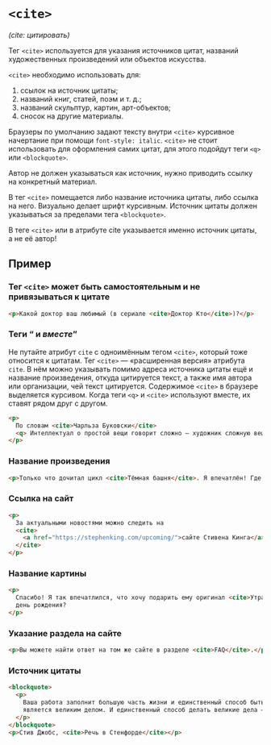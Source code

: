 # `<cite>`

_(cite: цитировать)_

Тег `<cite>` используется для указания источников цитат, названий художественных произведений или объектов искусства.

`<cite>` необходимо использовать для:

1. ссылок на источник цитаты;
2. названий книг, статей, поэм и т. д.;
3. названий скульптур, картин, арт-объектов;
4. сносок на другие материалы.

Браузеры по умолчанию задают тексту внутри `<cite>` курсивное начертание при помощи `font-style: italic`.
`<cite>` не стоит использовать для оформления самих цитат, для этого подойдут теги `<q>` или `<blockquote>`.

Автор не должен указываться как источник, нужно приводить ссылку на конкретный материал.

В тег `<cite>` помещается либо название источника цитаты, либо ссылка на него. Визуально делает шрифт курсивным. Источник цитаты должен указываться за пределами тега `<blockquote>`.

В теге `<cite>` или в атрибуте cite указывается именно источник цитаты, а не её автор!

## Пример

### Тег `<cite>` может быть самостоятельным и не привязываться к цитате

```html
<p>Какой доктор ваш любимый (в сериале <cite>Доктор Кто</cite>)?</p>
```

### Теги <q> и <cite> вместе

Не путайте атрибут `cite` с одноимённым тегом `<cite>`, который тоже относится к цитатам. Тег `<cite>` — «расширенная версия» атрибута `cite`. В нём можно указывать помимо адреса источника цитаты ещё и название произведения, откуда цитируется текст, а также имя автора или организации, чей текст цитируется. Содержимое `<cite>` в браузере выделяется курсивом. Когда теги `<q>` и `<cite>` используют вместе, их ставят рядом друг с другом.

```html
<p>
  По словам <cite>Чарльза Буковски</cite>
  <q> Интеллектуал о простой вещи говорит сложно — художник сложную вещь описывает простыми словами. </q>
</p>
```

### Название произведения

```html
<p>Только что дочитал цикл <cite>Тёмная башня</cite>. Я впечатлён! Где можно узнать о выходе новых книг?</p>
```

### Ссылка на сайт

```html
<p>
  За актуальными новостями можно следить на
  <cite>
    <a href="https://stephenking.com/upcoming/">сайте Стивена Кинга</a>
  </cite>
</p>
```

### Название картины

```html
<p>
  Спасибо! Я так впечатлился, что хочу подарить ему оригинал <cite>Утра в сосновом бору</cite>. Вы знаете, когда у него
  день рождения?
</p>
```

### Указание раздела на сайте

```html
<p>Вы можете найти ответ на том же сайте в разделе <cite>FAQ</cite>.</p>
```

### Источник цитаты

```html
<blockquote>
  <p>
    Ваша работа заполнит большую часть жизни и единственный способ быть полностью довольным — делать то, что по-вашему
    является великим делом. И единственный способ делать великие дела — любить то, что вы делаете.
  </p>
</blockquote>
<p>Стив Джобс, <cite>Речь в Стенфорде</cite></p>
```
